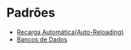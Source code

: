 # Padrões

* [Recarga Automática(Auto-Reloading)](./recarga-automatica.md)
* [Bancos de Dados](./bancos-de-dados.md)